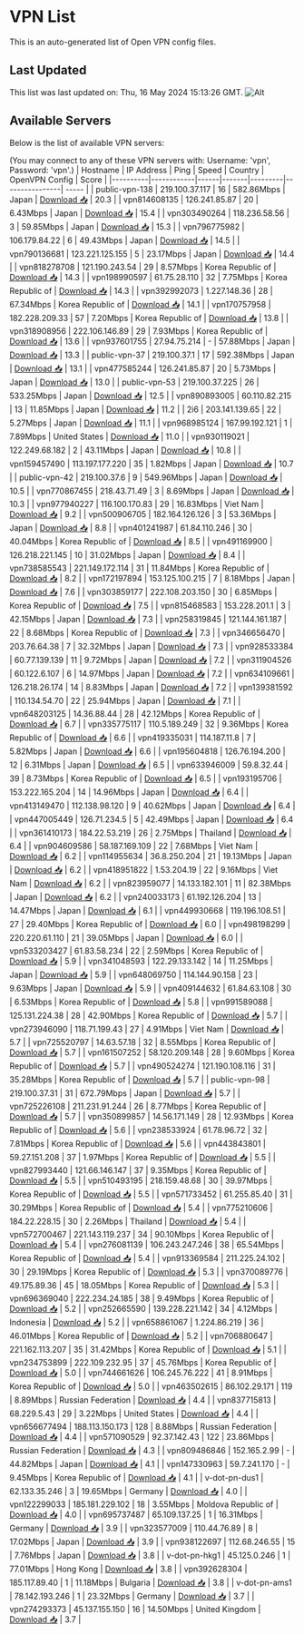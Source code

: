 # VPN List

This is an auto-generated list of Open VPN config files.

## Last Updated

This list was last updated on: Thu, 16 May 2024 15:13:26 GMT.
![Alt](https://repobeats.axiom.co/api/embed/186b98318ef1479477931607c1ad7d823f12451f.svg "Repobeats analytics image")

## Available Servers

Below is the list of available VPN servers:

(You may connect to any of these VPN servers with: Username: 'vpn', Password: 'vpn'.)
| Hostname | IP Address | Ping | Speed | Country | OpenVPN Config | Score |
|----------|------------|------|-------|---------|----------------| ----- |
| public-vpn-138 | 219.100.37.117 | 16 | 582.86Mbps | Japan | [Download 📥](./configs/server_0_JP.ovpn) | 20.3 |
| vpn814608135 | 126.241.85.87 | 20 | 6.43Mbps | Japan | [Download 📥](./configs/server_1_JP.ovpn) | 15.4 |
| vpn303490264 | 118.236.58.56 | 3 | 59.85Mbps | Japan | [Download 📥](./configs/server_2_JP.ovpn) | 15.3 |
| vpn796775982 | 106.179.84.22 | 6 | 49.43Mbps | Japan | [Download 📥](./configs/server_3_JP.ovpn) | 14.5 |
| vpn790136681 | 123.221.125.155 | 5 | 23.17Mbps | Japan | [Download 📥](./configs/server_4_JP.ovpn) | 14.4 |
| vpn818278708 | 121.190.243.54 | 29 | 8.57Mbps | Korea Republic of | [Download 📥](./configs/server_5_KR.ovpn) | 14.3 |
| vpn198990597 | 61.75.28.110 | 32 | 7.75Mbps | Korea Republic of | [Download 📥](./configs/server_6_KR.ovpn) | 14.3 |
| vpn392992073 | 1.227.148.36 | 28 | 67.34Mbps | Korea Republic of | [Download 📥](./configs/server_7_KR.ovpn) | 14.1 |
| vpn170757958 | 182.228.209.33 | 57 | 7.20Mbps | Korea Republic of | [Download 📥](./configs/server_8_KR.ovpn) | 13.8 |
| vpn318908956 | 222.106.146.89 | 29 | 7.93Mbps | Korea Republic of | [Download 📥](./configs/server_9_KR.ovpn) | 13.6 |
| vpn937601755 | 27.94.75.214 | - | 57.88Mbps | Japan | [Download 📥](./configs/server_10_JP.ovpn) | 13.3 |
| public-vpn-37 | 219.100.37.1 | 17 | 592.38Mbps | Japan | [Download 📥](./configs/server_11_JP.ovpn) | 13.1 |
| vpn477585244 | 126.241.85.87 | 20 | 5.73Mbps | Japan | [Download 📥](./configs/server_12_JP.ovpn) | 13.0 |
| public-vpn-53 | 219.100.37.225 | 26 | 533.25Mbps | Japan | [Download 📥](./configs/server_13_JP.ovpn) | 12.5 |
| vpn890893005 | 60.110.82.215 | 13 | 11.85Mbps | Japan | [Download 📥](./configs/server_14_JP.ovpn) | 11.2 |
| 2i6 | 203.141.139.65 | 22 | 5.27Mbps | Japan | [Download 📥](./configs/server_15_JP.ovpn) | 11.1 |
| vpn968985124 | 167.99.192.121 | 1 | 7.89Mbps | United States | [Download 📥](./configs/server_16_US.ovpn) | 11.0 |
| vpn930119021 | 122.249.68.182 | 2 | 43.11Mbps | Japan | [Download 📥](./configs/server_17_JP.ovpn) | 10.8 |
| vpn159457490 | 113.197.177.220 | 35 | 1.82Mbps | Japan | [Download 📥](./configs/server_18_JP.ovpn) | 10.7 |
| public-vpn-42 | 219.100.37.6 | 9 | 549.96Mbps | Japan | [Download 📥](./configs/server_19_JP.ovpn) | 10.5 |
| vpn770867455 | 218.43.71.49 | 3 | 8.69Mbps | Japan | [Download 📥](./configs/server_20_JP.ovpn) | 10.3 |
| vpn977940227 | 116.100.170.83 | 29 | 16.83Mbps | Viet Nam | [Download 📥](./configs/server_21_VN.ovpn) | 9.2 |
| vpn500906705 | 182.164.126.126 | 3 | 53.36Mbps | Japan | [Download 📥](./configs/server_22_JP.ovpn) | 8.8 |
| vpn401241987 | 61.84.110.246 | 30 | 40.04Mbps | Korea Republic of | [Download 📥](./configs/server_23_KR.ovpn) | 8.5 |
| vpn491169900 | 126.218.221.145 | 10 | 31.02Mbps | Japan | [Download 📥](./configs/server_24_JP.ovpn) | 8.4 |
| vpn738585543 | 221.149.172.114 | 31 | 11.84Mbps | Korea Republic of | [Download 📥](./configs/server_25_KR.ovpn) | 8.2 |
| vpn172197894 | 153.125.100.215 | 7 | 8.18Mbps | Japan | [Download 📥](./configs/server_26_JP.ovpn) | 7.6 |
| vpn303859177 | 222.108.203.150 | 30 | 6.85Mbps | Korea Republic of | [Download 📥](./configs/server_27_KR.ovpn) | 7.5 |
| vpn815468583 | 153.228.201.1 | 3 | 42.15Mbps | Japan | [Download 📥](./configs/server_28_JP.ovpn) | 7.3 |
| vpn258319845 | 121.144.161.187 | 22 | 8.68Mbps | Korea Republic of | [Download 📥](./configs/server_29_KR.ovpn) | 7.3 |
| vpn346656470 | 203.76.64.38 | 7 | 32.32Mbps | Japan | [Download 📥](./configs/server_30_JP.ovpn) | 7.3 |
| vpn928533384 | 60.77.139.139 | 11 | 9.72Mbps | Japan | [Download 📥](./configs/server_31_JP.ovpn) | 7.2 |
| vpn311904526 | 60.122.6.107 | 6 | 14.97Mbps | Japan | [Download 📥](./configs/server_32_JP.ovpn) | 7.2 |
| vpn634109661 | 126.218.26.174 | 14 | 8.83Mbps | Japan | [Download 📥](./configs/server_33_JP.ovpn) | 7.2 |
| vpn139381592 | 110.134.54.70 | 22 | 25.94Mbps | Japan | [Download 📥](./configs/server_34_JP.ovpn) | 7.1 |
| vpn648203125 | 14.36.88.44 | 28 | 42.12Mbps | Korea Republic of | [Download 📥](./configs/server_35_KR.ovpn) | 6.7 |
| vpn335775117 | 110.5.189.249 | 32 | 9.36Mbps | Korea Republic of | [Download 📥](./configs/server_36_KR.ovpn) | 6.6 |
| vpn419335031 | 114.187.11.8 | 7 | 5.82Mbps | Japan | [Download 📥](./configs/server_37_JP.ovpn) | 6.6 |
| vpn195604818 | 126.76.194.200 | 12 | 6.31Mbps | Japan | [Download 📥](./configs/server_38_JP.ovpn) | 6.5 |
| vpn633946009 | 59.8.32.44 | 39 | 8.73Mbps | Korea Republic of | [Download 📥](./configs/server_39_KR.ovpn) | 6.5 |
| vpn193195706 | 153.222.165.204 | 14 | 14.96Mbps | Japan | [Download 📥](./configs/server_40_JP.ovpn) | 6.4 |
| vpn413149470 | 112.138.98.120 | 9 | 40.62Mbps | Japan | [Download 📥](./configs/server_41_JP.ovpn) | 6.4 |
| vpn447005449 | 126.71.234.5 | 5 | 42.49Mbps | Japan | [Download 📥](./configs/server_42_JP.ovpn) | 6.4 |
| vpn361410173 | 184.22.53.219 | 26 | 2.75Mbps | Thailand | [Download 📥](./configs/server_43_TH.ovpn) | 6.4 |
| vpn904609586 | 58.187.169.109 | 22 | 7.68Mbps | Viet Nam | [Download 📥](./configs/server_44_VN.ovpn) | 6.2 |
| vpn114955634 | 36.8.250.204 | 21 | 19.13Mbps | Japan | [Download 📥](./configs/server_45_JP.ovpn) | 6.2 |
| vpn418951822 | 1.53.204.19 | 22 | 9.16Mbps | Viet Nam | [Download 📥](./configs/server_46_VN.ovpn) | 6.2 |
| vpn823959077 | 14.133.182.101 | 11 | 82.38Mbps | Japan | [Download 📥](./configs/server_47_JP.ovpn) | 6.2 |
| vpn240033173 | 61.192.126.204 | 13 | 14.47Mbps | Japan | [Download 📥](./configs/server_48_JP.ovpn) | 6.1 |
| vpn449930668 | 119.196.108.51 | 27 | 29.40Mbps | Korea Republic of | [Download 📥](./configs/server_49_KR.ovpn) | 6.0 |
| vpn498198299 | 220.220.61.110 | 21 | 39.05Mbps | Japan | [Download 📥](./configs/server_50_JP.ovpn) | 6.0 |
| vpn533203427 | 61.83.58.234 | 22 | 2.59Mbps | Korea Republic of | [Download 📥](./configs/server_51_KR.ovpn) | 5.9 |
| vpn341048593 | 122.29.133.142 | 14 | 11.25Mbps | Japan | [Download 📥](./configs/server_52_JP.ovpn) | 5.9 |
| vpn648069750 | 114.144.90.158 | 23 | 9.63Mbps | Japan | [Download 📥](./configs/server_53_JP.ovpn) | 5.9 |
| vpn409144632 | 61.84.63.108 | 30 | 6.53Mbps | Korea Republic of | [Download 📥](./configs/server_54_KR.ovpn) | 5.8 |
| vpn991589088 | 125.131.224.38 | 28 | 42.90Mbps | Korea Republic of | [Download 📥](./configs/server_55_KR.ovpn) | 5.7 |
| vpn273946090 | 118.71.199.43 | 27 | 4.91Mbps | Viet Nam | [Download 📥](./configs/server_56_VN.ovpn) | 5.7 |
| vpn725520797 | 14.63.57.18 | 32 | 8.55Mbps | Korea Republic of | [Download 📥](./configs/server_57_KR.ovpn) | 5.7 |
| vpn161507252 | 58.120.209.148 | 28 | 9.60Mbps | Korea Republic of | [Download 📥](./configs/server_58_KR.ovpn) | 5.7 |
| vpn490524274 | 121.190.108.116 | 31 | 35.28Mbps | Korea Republic of | [Download 📥](./configs/server_59_KR.ovpn) | 5.7 |
| public-vpn-98 | 219.100.37.31 | 31 | 672.79Mbps | Japan | [Download 📥](./configs/server_60_JP.ovpn) | 5.7 |
| vpn725226108 | 211.231.91.244 | 26 | 8.77Mbps | Korea Republic of | [Download 📥](./configs/server_61_KR.ovpn) | 5.7 |
| vpn350899857 | 14.56.171.149 | 28 | 12.93Mbps | Korea Republic of | [Download 📥](./configs/server_62_KR.ovpn) | 5.6 |
| vpn238533924 | 61.78.96.72 | 32 | 7.81Mbps | Korea Republic of | [Download 📥](./configs/server_63_KR.ovpn) | 5.6 |
| vpn443843801 | 59.27.151.208 | 37 | 1.97Mbps | Korea Republic of | [Download 📥](./configs/server_64_KR.ovpn) | 5.5 |
| vpn827993440 | 121.66.146.147 | 37 | 9.35Mbps | Korea Republic of | [Download 📥](./configs/server_65_KR.ovpn) | 5.5 |
| vpn510493195 | 218.159.48.68 | 30 | 39.97Mbps | Korea Republic of | [Download 📥](./configs/server_66_KR.ovpn) | 5.5 |
| vpn571733452 | 61.255.85.40 | 31 | 30.29Mbps | Korea Republic of | [Download 📥](./configs/server_67_KR.ovpn) | 5.4 |
| vpn775210606 | 184.22.228.15 | 30 | 2.26Mbps | Thailand | [Download 📥](./configs/server_68_TH.ovpn) | 5.4 |
| vpn572700467 | 221.143.119.237 | 34 | 90.10Mbps | Korea Republic of | [Download 📥](./configs/server_69_KR.ovpn) | 5.4 |
| vpn276081139 | 106.243.247.246 | 38 | 65.54Mbps | Korea Republic of | [Download 📥](./configs/server_70_KR.ovpn) | 5.4 |
| vpn913369584 | 211.225.24.102 | 30 | 29.19Mbps | Korea Republic of | [Download 📥](./configs/server_71_KR.ovpn) | 5.3 |
| vpn370089776 | 49.175.89.36 | 45 | 18.05Mbps | Korea Republic of | [Download 📥](./configs/server_72_KR.ovpn) | 5.3 |
| vpn696369040 | 222.234.24.185 | 38 | 9.49Mbps | Korea Republic of | [Download 📥](./configs/server_73_KR.ovpn) | 5.2 |
| vpn252665590 | 139.228.221.142 | 34 | 4.12Mbps | Indonesia | [Download 📥](./configs/server_74_ID.ovpn) | 5.2 |
| vpn658861067 | 1.224.86.219 | 36 | 46.01Mbps | Korea Republic of | [Download 📥](./configs/server_75_KR.ovpn) | 5.2 |
| vpn706880647 | 221.162.113.207 | 35 | 31.42Mbps | Korea Republic of | [Download 📥](./configs/server_76_KR.ovpn) | 5.1 |
| vpn234753899 | 222.109.232.95 | 37 | 45.76Mbps | Korea Republic of | [Download 📥](./configs/server_77_KR.ovpn) | 5.0 |
| vpn744661626 | 106.245.76.222 | 41 | 8.91Mbps | Korea Republic of | [Download 📥](./configs/server_78_KR.ovpn) | 5.0 |
| vpn463502615 | 86.102.29.171 | 119 | 8.89Mbps | Russian Federation | [Download 📥](./configs/server_79_RU.ovpn) | 4.4 |
| vpn837715813 | 68.229.5.43 | 29 | 3.22Mbps | United States | [Download 📥](./configs/server_80_US.ovpn) | 4.4 |
| vpn656677494 | 188.113.150.173 | 128 | 8.88Mbps | Russian Federation | [Download 📥](./configs/server_81_RU.ovpn) | 4.4 |
| vpn571090529 | 92.37.142.43 | 122 | 23.86Mbps | Russian Federation | [Download 📥](./configs/server_82_RU.ovpn) | 4.3 |
| vpn809486846 | 152.165.2.99 | - | 44.82Mbps | Japan | [Download 📥](./configs/server_83_JP.ovpn) | 4.1 |
| vpn147330963 | 59.7.241.170 | - | 9.45Mbps | Korea Republic of | [Download 📥](./configs/server_84_KR.ovpn) | 4.1 |
| v-dot-pn-dus1 | 62.133.35.246 | 3 | 19.65Mbps | Germany | [Download 📥](./configs/server_85_DE.ovpn) | 4.0 |
| vpn122299033 | 185.181.229.102 | 18 | 3.55Mbps | Moldova Republic of | [Download 📥](./configs/server_86_MD.ovpn) | 4.0 |
| vpn695737487 | 65.109.137.25 | 1 | 16.31Mbps | Germany | [Download 📥](./configs/server_87_DE.ovpn) | 3.9 |
| vpn323577009 | 110.44.76.89 | 8 | 17.02Mbps | Japan | [Download 📥](./configs/server_88_JP.ovpn) | 3.9 |
| vpn938122697 | 112.68.246.55 | 15 | 7.76Mbps | Japan | [Download 📥](./configs/server_89_JP.ovpn) | 3.8 |
| v-dot-pn-hkg1 | 45.125.0.246 | 1 | 77.01Mbps | Hong Kong | [Download 📥](./configs/server_90_HK.ovpn) | 3.8 |
| vpn392628304 | 185.117.89.40 | 1 | 11.18Mbps | Bulgaria | [Download 📥](./configs/server_91_BG.ovpn) | 3.8 |
| v-dot-pn-ams1 | 78.142.193.246 | 1 | 23.32Mbps | Germany | [Download 📥](./configs/server_92_DE.ovpn) | 3.7 |
| vpn274293373 | 45.137.155.150 | 16 | 14.50Mbps | United Kingdom | [Download 📥](./configs/server_93_GB.ovpn) | 3.7 |

